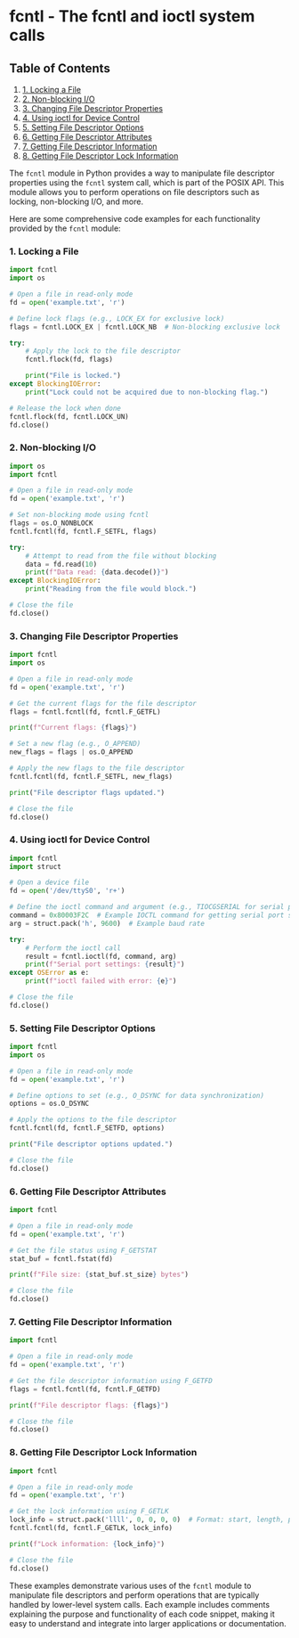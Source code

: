 # fcntl - The fcntl and ioctl system calls
## Table of Contents

1. [1. Locking a File](#1-locking-a-file)
2. [2. Non-blocking I/O](#2-non-blocking-io)
3. [3. Changing File Descriptor Properties](#3-changing-file-descriptor-properties)
4. [4. Using ioctl for Device Control](#4-using-ioctl-for-device-control)
5. [5. Setting File Descriptor Options](#5-setting-file-descriptor-options)
6. [6. Getting File Descriptor Attributes](#6-getting-file-descriptor-attributes)
7. [7. Getting File Descriptor Information](#7-getting-file-descriptor-information)
8. [8. Getting File Descriptor Lock Information](#8-getting-file-descriptor-lock-information)



The `fcntl` module in Python provides a way to manipulate file descriptor properties using the `fcntl` system call, which is part of the POSIX API. This module allows you to perform operations on file descriptors such as locking, non-blocking I/O, and more.

Here are some comprehensive code examples for each functionality provided by the `fcntl` module:

### 1. Locking a File

```python
import fcntl
import os

# Open a file in read-only mode
fd = open('example.txt', 'r')

# Define lock flags (e.g., LOCK_EX for exclusive lock)
flags = fcntl.LOCK_EX | fcntl.LOCK_NB  # Non-blocking exclusive lock

try:
    # Apply the lock to the file descriptor
    fcntl.flock(fd, flags)

    print("File is locked.")
except BlockingIOError:
    print("Lock could not be acquired due to non-blocking flag.")

# Release the lock when done
fcntl.flock(fd, fcntl.LOCK_UN)
fd.close()
```

### 2. Non-blocking I/O

```python
import os
import fcntl

# Open a file in read-only mode
fd = open('example.txt', 'r')

# Set non-blocking mode using fcntl
flags = os.O_NONBLOCK
fcntl.fcntl(fd, fcntl.F_SETFL, flags)

try:
    # Attempt to read from the file without blocking
    data = fd.read(10)
    print(f"Data read: {data.decode()}")
except BlockingIOError:
    print("Reading from the file would block.")

# Close the file
fd.close()
```

### 3. Changing File Descriptor Properties

```python
import fcntl
import os

# Open a file in read-only mode
fd = open('example.txt', 'r')

# Get the current flags for the file descriptor
flags = fcntl.fcntl(fd, fcntl.F_GETFL)

print(f"Current flags: {flags}")

# Set a new flag (e.g., O_APPEND)
new_flags = flags | os.O_APPEND

# Apply the new flags to the file descriptor
fcntl.fcntl(fd, fcntl.F_SETFL, new_flags)

print("File descriptor flags updated.")

# Close the file
fd.close()
```

### 4. Using ioctl for Device Control

```python
import fcntl
import struct

# Open a device file
fd = open('/dev/ttyS0', 'r+')

# Define the ioctl command and argument (e.g., TIOCGSERIAL for serial port settings)
command = 0x80003F2C  # Example IOCTL command for getting serial port settings
arg = struct.pack('h', 9600)  # Example baud rate

try:
    # Perform the ioctl call
    result = fcntl.ioctl(fd, command, arg)
    print(f"Serial port settings: {result}")
except OSError as e:
    print(f"ioctl failed with error: {e}")

# Close the file
fd.close()
```

### 5. Setting File Descriptor Options

```python
import fcntl
import os

# Open a file in read-only mode
fd = open('example.txt', 'r')

# Define options to set (e.g., O_DSYNC for data synchronization)
options = os.O_DSYNC

# Apply the options to the file descriptor
fcntl.fcntl(fd, fcntl.F_SETFD, options)

print("File descriptor options updated.")

# Close the file
fd.close()
```

### 6. Getting File Descriptor Attributes

```python
import fcntl

# Open a file in read-only mode
fd = open('example.txt', 'r')

# Get the file status using F_GETSTAT
stat_buf = fcntl.fstat(fd)

print(f"File size: {stat_buf.st_size} bytes")

# Close the file
fd.close()
```

### 7. Getting File Descriptor Information

```python
import fcntl

# Open a file in read-only mode
fd = open('example.txt', 'r')

# Get the file descriptor information using F_GETFD
flags = fcntl.fcntl(fd, fcntl.F_GETFD)

print(f"File descriptor flags: {flags}")

# Close the file
fd.close()
```

### 8. Getting File Descriptor Lock Information

```python
import fcntl

# Open a file in read-only mode
fd = open('example.txt', 'r')

# Get the lock information using F_GETLK
lock_info = struct.pack('llll', 0, 0, 0, 0)  # Format: start, length, pid, type
fcntl.fcntl(fd, fcntl.F_GETLK, lock_info)

print(f"Lock information: {lock_info}")

# Close the file
fd.close()
```

These examples demonstrate various uses of the `fcntl` module to manipulate file descriptors and perform operations that are typically handled by lower-level system calls. Each example includes comments explaining the purpose and functionality of each code snippet, making it easy to understand and integrate into larger applications or documentation.
